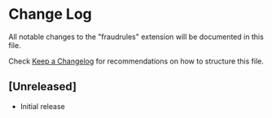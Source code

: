 # Change Log

All notable changes to the "fraudrules" extension will be documented in this file.

Check [Keep a Changelog](http://keepachangelog.com/) for recommendations on how to structure this file.

## [Unreleased]

- Initial release